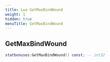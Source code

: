 ```yaml
---
title: Lua GetMaxBindWound
weight: 1
hidden: true
menuTitle: GetMaxBindWound
---
```

## GetMaxBindWound
```lua
statbonuses:GetMaxBindWound() const; -- int32
```